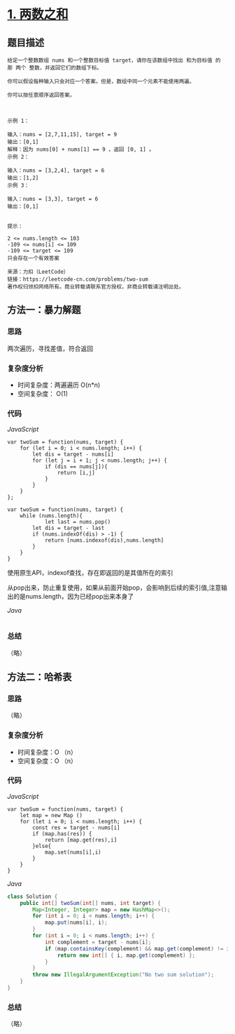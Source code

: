 # [1. 两数之和](https://leetcode-cn.com/problems/two-sum/)

## 题目描述

```
给定一个整数数组 nums 和一个整数目标值 target，请你在该数组中找出 和为目标值 的那 两个 整数，并返回它们的数组下标。

你可以假设每种输入只会对应一个答案。但是，数组中同一个元素不能使用两遍。

你可以按任意顺序返回答案。

 

示例 1：

输入：nums = [2,7,11,15], target = 9
输出：[0,1]
解释：因为 nums[0] + nums[1] == 9 ，返回 [0, 1] 。
示例 2：

输入：nums = [3,2,4], target = 6
输出：[1,2]
示例 3：

输入：nums = [3,3], target = 6
输出：[0,1]
 

提示：

2 <= nums.length <= 103
-109 <= nums[i] <= 109
-109 <= target <= 109
只会存在一个有效答案

来源：力扣（LeetCode）
链接：https://leetcode-cn.com/problems/two-sum
著作权归领扣网络所有。商业转载请联系官方授权，非商业转载请注明出处。
```

## 方法一：**暴力解题**

### 思路

两次遍历，寻找差值，符合返回

### 复杂度分析

- 时间复杂度：两遍遍历 O(n*n)
- 空间复杂度： O(1)

### 代码

*JavaScript*

```JS
var twoSum = function(nums, target) {
	for (let i = 0; i < nums.length; i++) {
        let dis = target - nums[i]
        for (let j = i + 1; j < nums.length; j++) {
        	if (dis == nums[j]){
                return [i,j]
            }
        }
    }    
};

var twoSum = function(nums, target) {
    while (nums.length){
			let last = nums.pop()
    	let dis = target - last
        if (nums.indexOf(dis) > -1) {
            return [nums.indexof(dis),nums.length]
        }
	}
}
```

使用原生API，indexof查找，存在即返回的是其值所在的索引

从pop出来，防止重复使用，如果从前面开始pop，会影响到后续的索引值,注意输出的是nums.length，因为已经pop出来本身了

*Java*

```Java

```

### **总结**

（略）

## 方法二：**哈希表**

### 思路

（略）

### 复杂度分析

- 时间复杂度：O （n）
- 空间复杂度：O （n）

### 代码

*JavaScript*

```JS
var twoSum = function(nums, target) {
    let map = new Map ()
    for (let i = 0; i < nums.length; i++) {
        const res = target - nums[i]
        if (map.has(res)) {
            return [map.get(res),i]
        }else{
            map.set(nums[i],i)
        }
    }
}
```

*Java*

```Java
class Solution {
    public int[] twoSum(int[] nums, int target) {
        Map<Integer, Integer> map = new HashMap<>();
        for (int i = 0; i < nums.length; i++) {
            map.put(nums[i], i);
        }
        for (int i = 0; i < nums.length; i++) {
            int complement = target - nums[i];
            if (map.containsKey(complement) && map.get(complement) != i) {
                return new int[] { i, map.get(complement) };
            }
        }
        throw new IllegalArgumentException("No two sum solution");
    }
}
```

### **总结**

（略）